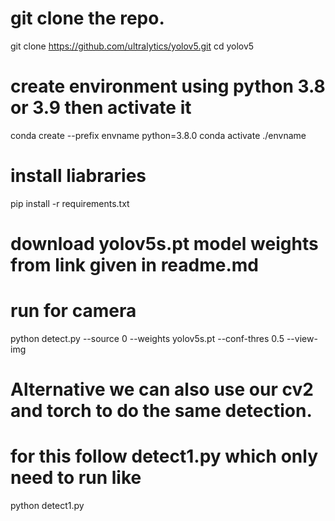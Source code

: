 # git clone the repo.
git clone https://github.com/ultralytics/yolov5.git
cd yolov5

# create environment using python 3.8 or 3.9 then activate it
conda create --prefix envname python=3.8.0
conda activate ./envname

# install liabraries
pip install -r requirements.txt

# download yolov5s.pt model weights from link given in readme.md

# run for camera
python detect.py --source 0 --weights yolov5s.pt --conf-thres 0.5 --view-img



# Alternative we can also use our cv2 and torch to do the same detection.
# for this follow detect1.py which only need to run like 
python detect1.py

